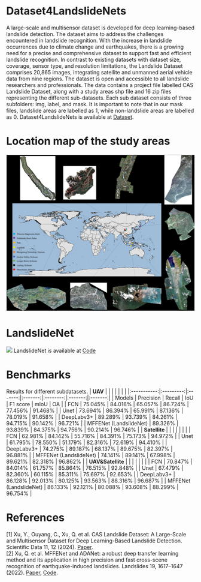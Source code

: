 # Dataset4LandslideNets
A large-scale and multisensor dataset is developed for deep learning-based landslide detection. The dataset aims to address the challenges encountered in landslide recognition. With the increase in landslide occurrences due to climate change and earthquakes, there is a growing need for a precise and comprehensive dataset to support fast and efficient landslide recognition. In contrast to existing datasets with dataset size, coverage, sensor type, and resolution limitations, the Landslide Dataset comprises 20,865 images, integrating satellite and unmanned aerial vehicle data from nine regions. The dataset is open and accessible to all landslide researchers and professionals. The data contains a project file labelled CAS Landslide Dataset, along with a study areas shp file and 16 zip files representing the different sub-datasets. Each sub dataset consists of three subfolders: img, label, and mask. It is important to note that in our mask files, landslide areas are labelled as 1, while non-landslide areas are labelled as 0. Dataset4LandslideNets is available at [Dataset](https://doi.org/10.5281/zenodo.10294997).
# Location map of the study areas
![Location map of the study areas](https://github.com/HydroPML/Dataset4Landslide/blob/main/41597_2023_2847_Fig1_HTML.webp)
# LandslideNet
![](https://github.com/HydroPML/Dataset4LandslideNets/blob/main/landslideNet.png)
LandslideNet is available at [Code](https://github.com/xupine/LandslideNet)
# Benchmarks
Results for different subdatasets.
|   **UAV**   |           |         |         |          |         |         |
|:-----------:|:---------:|:-------:|:-------:|:--------:|:-------:|:-------:|
|    Models   | Precision |  Recall |   IoU   | F1 score |   mIoU  |    OA   |
|     FCN     |  75.045%  | 84.016% | 65.057% |  86.724% | 77.456% | 91.468% |
|     Unet    |  73.694%  | 86.394% | 65.991% |  87.136% | 78.019% | 91.658% |
|  DeepLabv3+ |  89.289%  | 93.739% | 84.261% |  94.715% | 90.142% | 96.721% |
|   MFFENet (LandslideNet)   |  89.326%  | 93.839% | 84.375% |  94.756% | 90.214% | 96.746% |
|   **Satellite**   |           |         |         |          |         |         |
|     FCN     |  62.981%  | 84.142% | 55.716% |  84.391% | 75.173% | 94.972% |
|     Unet    |  61.795%  | 78.550% | 51.179% |  82.316% | 72.619% | 94.410% |
|  DeepLabv3+ |  74.275%  | 89.187% | 68.137% |  89.675% | 82.397% | 96.881% |
|   MFFENet (LandslideNet)   |  74.141%  | 89.141% | 67.998% |  89.621% | 82.318% | 96.862% |
| **UAV&Satellite** |           |         |         |          |         |         |
|     FCN     |  70.847%  | 84.014% | 61.757% |  85.864% | 76.515% | 92.848% |
|     Unet    |  67.479%  | 82.360% | 60.115% |  85.311% | 75.697% | 92.653% |
|  DeepLabv3+ |  86.128%  | 92.013% | 80.125% |  93.563% | 88.316% | 96.687% |
|   MFFENet (LandslideNet)   |  86.133%  | 92.121% | 80.088% |  93.608% | 88.299% | 96.754% |
# References
[1] Xu, Y., Ouyang, C., Xu, Q. et al. CAS Landslide Dataset: A Large-Scale and Multisensor Dataset for Deep Learning-Based Landslide Detection. Scientific Data 11, 12 (2024). [Paper](https://doi.org/10.1038/s41597-023-02847-z).  
[2] Xu, Q. et al. MFFENet and ADANet: a robust deep transfer learning method and its application in high precision and fast cross-scene recognition of earthquake-induced landslides. Landslides 19, 1617–1647 (2022). [Paper](https://doi.org/10.1007/s10346-022-01847-1), [Code](https://github.com/xupine/LandslideNet). 


